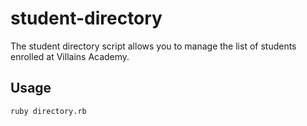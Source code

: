 # student-directory

The student directory script allows you to manage the list of students enrolled at Villains Academy.

## Usage

```shell
ruby directory.rb
```
